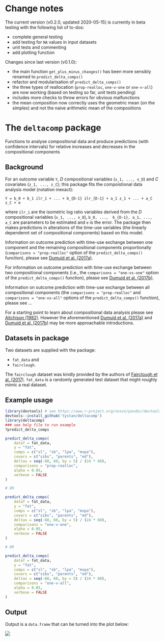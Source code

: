
# Change notes

The current version (v0.2.0, updated 2020-05-15) is currently in beta testing with the following list of to-dos:

* complete general testing
* add testing for `NA` values in input datasets
* unit tests and commenting
* add plotting function
    
Changes since last version (v0.1.0):

* the main function `get_plus_minus_changes()` has been more sensibly renamed to `predict_delta_comps()`
* refactor and modularisation of `predict_delta_comps()`
* the three types of reallocation (`prop-realloc`, `one-v-one` or `one-v-all`) are now working (based on testing so far, unit tests pending)
* includes more checks to throw errors for obvious malfunctions
* the mean composition now correctly uses the geometric mean (on the simplex) and not the naive arithmetic mean of the compositions



# The `deltacomp` package

Functions to analyse compositional data and produce predictions (with confidence intervals) for relative increases and decreases in the compositional components

## Background

For an outcome variable `Y`, *D* compositional variables (`x_1, ..., x_D`) and *C* covariates (`z_1, ..., z_C`); this package fits the compoistional data analysis model (notation inexact):


`Y = b_0 + b_1 ilr_1 + ... + b_{D-1} ilr_{D-1} + a_1 z_1 + ... + a_C z_C + e`

where `ilr_i` are the isometric log ratio variables derived from the *D* compositional variables (`x_1, ..., x_D`), `b_0, ...,  b_{D-1}, a_1, ..., a_C` are parameters to be estimated and `e` is the error. The package then makes predictions in alterations of the time-use variables (the linearly dependennt set of compositional components) based on this model. 


Information on outcome prediction with time-use exchange between one component and the remaining compositional components proportionally (`comparisons = "prop-realloc"` option of the `predict_delta_comps()` function), please see [Dumuid et al. (2017a)](https://doi.org/10.1177/0962280217710835).

For information on outcome prediction with time-use exchange between two compositional components (i.e., the `comparisons = "one-vs-one"` option of the `predict_delta_comps()` function), please see
[Dumuid et al. (2017b)](https://doi.org/10.1177%2F0962280217737805).

Information on outcome prediction with time-use exchange between all compositional components (the `comparisons = "prop-realloc"` and `comparisons = "one-vs-all"` options of the `predict_delta_comps()` function), please see ...

For a starting point to learn about compositional data analysis please see [Aitchison (1982)](https://doi.org/10.1111/j.2517-6161.1982.tb01195.x). However the aforementioned [Dumuid et al. (2017a)](https://doi.org/10.1177/0962280217710835) and [Dumuid et al. (2017b)](https://doi.org/10.1177%2F0962280217737805) may be more approachable introductions.


## Datasets in package

Two datasets are supplied with the package:

* `fat_data` and 
* `fairclough`. 

The `fairclough` dataset was kindly provided by the authors of [Fairclough et al. (2017)](https://doi.org/10.1186/s12966-017-0521-z). `fat_data` is a randomly generated test dataset that might roughly mimic a real dataset.

## Example usage

```R
library(devtools) # see https://www.r-project.org/nosvn/pandoc/devtools.html
devtools::install_github('tystan/deltacomp')
library(deltacomp)
### see help file to run example
?predict_delta_comps

predict_delta_comps(
    dataf = fat_data,
    y = "fat",
    comps = c("sl", "sb", "lpa", "mvpa"),
    covars = c("sibs", "parents", "ed"),
    deltas = seq(-60, 60, by = 5) / (24 * 60),
    comparisons = "prop-realloc",
    alpha = 0.05,
    verbose = FALSE
)

# OR

predict_delta_comps(
    dataf = fat_data,
    y = "fat",
    comps = c("sl", "sb", "lpa", "mvpa"),
    covars = c("sibs", "parents", "ed"),
    deltas = seq(-60, 60, by = 5) / (24 * 60),
    comparisons = "one-v-one",
    alpha = 0.05,
    verbose = FALSE
)

# OR

predict_delta_comps(
    dataf = fat_data,
    y = "fat",
    comps = c("sl", "sb", "lpa", "mvpa"),
    covars = c("sibs", "parents", "ed"),
    deltas = seq(-60, 60, by = 5) / (24 * 60),
    comparisons = "one-v-all",
    alpha = 0.05,
    verbose = FALSE
)

```


## Output

Output is a `data.frame` that can be turned into the plot below:

![](https://github.com/tystan/deltacomp/blob/master/inst/img/delta_comps.png)
